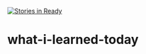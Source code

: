 [![Stories in Ready](https://badge.waffle.io/oracle-design/what-i-learned-today.png?label=ready&title=Ready)](https://waffle.io/oracle-design/what-i-learned-today)
# what-i-learned-today
